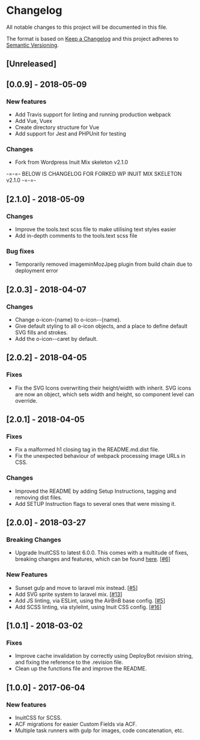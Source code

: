 # Changelog
All notable changes to this project will be documented in this file.

The format is based on [Keep a Changelog](http://keepachangelog.com/en/1.0.0/)
and this project adheres to [Semantic Versioning](http://semver.org/spec/v2.0.0.html).

## [Unreleased]

## [0.0.9] - 2018-05-09
### New features
- Add Travis support for linting and running production webpack
- Add Vue, Vuex
- Create directory structure for Vue
- Add support for Jest and PHPUnit for testing

### Changes
- Fork from Wordpress Inuit Mix skeleton v2.1.0

-=-=-
BELOW IS CHANGELOG FOR FORKED WP INUIT MIX SKELETON v2.1.0
-=-=-

## [2.1.0] - 2018-05-09
### Changes
- Improve the tools.text scss file to make utilising text styles easier
- Add in-depth comments to the tools.text scss file

### Bug fixes
- Temporarily removed imageminMozJpeg plugin from build chain due to deployment error

## [2.0.3] - 2018-04-07
### Changes
- Change o-icon-{name} to o-icon--{name}.
- Give default styling to all o-icon objects, and a place to define default SVG fills and strokes.
- Add the o-icon--caret by default.

## [2.0.2] - 2018-04-05
### Fixes
- Fix the SVG Icons overwriting their height/width with inherit. SVG icons are 
now an object, which sets width and height, so component level can override.

## [2.0.1] - 2018-04-05
### Fixes
- Fix a malformed h1 closing tag in the README.md.dist file.
- Fix the unexpected behaviour of webpack processing image URLs in CSS.

### Changes
- Improved the README by adding Setup Instructions, tagging and removing dist files.
- Add SETUP Instruction flags to several ones that were missing it.

## [2.0.0] - 2018-03-27
### Breaking Changes
- Upgrade InuitCSS to latest 6.0.0. This comes with a multitude of fixes,
breaking changes and features, which can be found [here](https://github.com/inuitcss/inuitcss/blob/develop/CHANGELOG.md). [[#6](https://github.com/hex-digital/skeleton/issues/6)]

### New Features
- Sunset gulp and move to laravel mix instead. [[#5](https://github.com/hex-digital/skeleton/issues/5)]
- Add SVG sprite system to laravel mix. [[#13](https://github.com/hex-digital/skeleton/issues/13)]
- Add JS linting, via ESLint, using the AirBnB base config. [[#5](https://github.com/hex-digital/skeleton/issues/5)]
- Add SCSS linting, via stylelint, using Inuit CSS config. [[#16](https://github.com/hex-digital/skeleton/issues/16)]

## [1.0.1] - 2018-03-02
### Fixes
- Improve cache invalidation by correctly using DeployBot revision string, and
fixing the reference to the .revision file.
- Clean up the functions file and improve the README.

## [1.0.0] - 2017-06-04
### New features
- InuitCSS for SCSS.
- ACF migrations for easier Custom Fields via ACF.
- Multiple task runners with gulp for images, code concatenation, etc.
